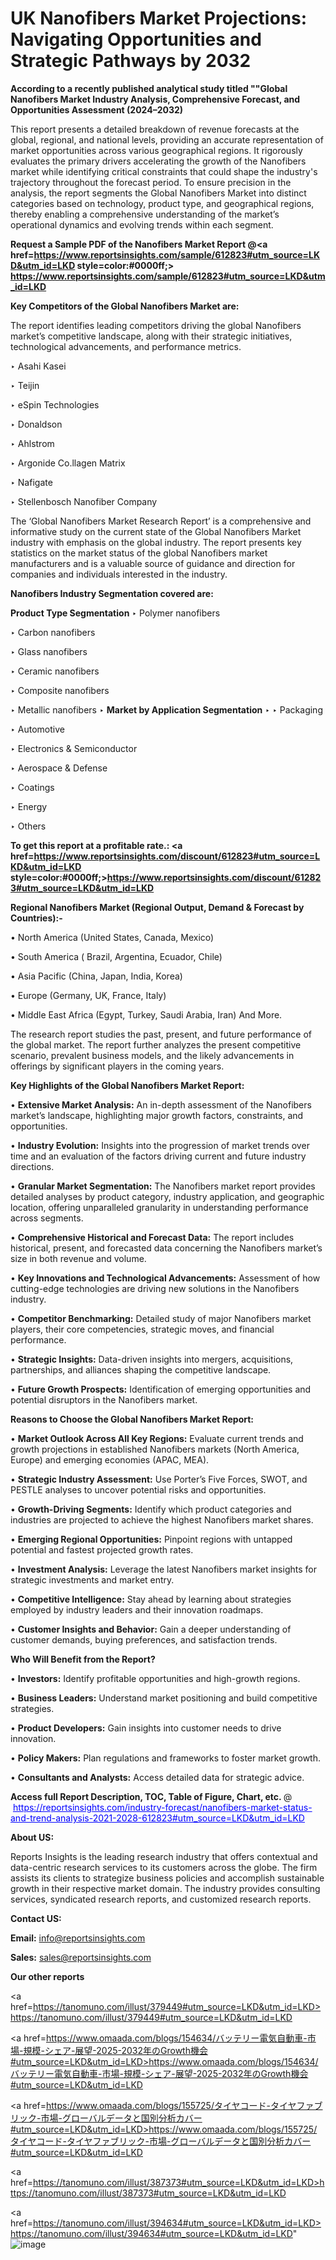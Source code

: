 # UK Nanofibers Market Projections: Navigating Opportunities and Strategic Pathways by 2032

<strong>According to a recently published analytical study titled ""Global Nanofibers Market Industry Analysis, Comprehensive Forecast, and Opportunities Assessment (2024–2032)</strong>

This report presents a detailed breakdown of revenue forecasts at the global, regional, and national levels, providing an accurate representation of market opportunities across various geographical regions. It rigorously evaluates the primary drivers accelerating the growth of the Nanofibers market while identifying critical constraints that could shape the industry's trajectory throughout the forecast period. To ensure precision in the analysis, the report segments the Global Nanofibers Market into distinct categories based on technology, product type, and geographical regions, thereby enabling a comprehensive understanding of the market’s operational dynamics and evolving trends within each segment.

<strong>Request a Sample PDF of the Nanofibers Market Report </strong><strong>@<a href=https://www.reportsinsights.com/sample/612823#utm_source=LKD&utm_id=LKD style=color:#0000ff;> https://www.reportsinsights.com/sample/612823#utm_source=LKD&utm_id=LKD</a></strong></font>

<strong>Key Competitors of the Global Nanofibers Market are:</strong>

The report identifies leading competitors driving the global Nanofibers market’s competitive landscape, along with their strategic initiatives, technological advancements, and performance metrics.

‣ Asahi Kasei

‣ Teijin

‣ eSpin Technologies

‣ Donaldson

‣ Ahlstrom

‣ Argonide
 Co.llagen Matrix

‣ Nafigate

‣ Stellenbosch Nanofiber Company

The ‘Global Nanofibers Market Research Report’ is a comprehensive and informative study on the current state of the Global Nanofibers Market industry with emphasis on the global industry. The report presents key statistics on the market status of the global Nanofibers market manufacturers and is a valuable source of guidance and direction for companies and individuals interested in the industry.

<strong>Nanofibers Industry Segmentation covered are:</strong>

<strong>Product Type Segmentation</strong>
‣
Polymer nanofibers

‣ Carbon nanofibers

‣ Glass nanofibers

‣ Ceramic nanofibers

‣ Composite nanofibers

‣ Metallic nanofibers
‣ 
<strong>Market by Application Segmentation</strong>
‣
‣  Packaging

‣ Automotive

‣ Electronics & Semiconductor

‣ Aerospace & Defense

‣ Coatings

‣ Energy

‣ Others

<strong>To get this report at a profitable rate.: <a href=https://www.reportsinsights.com/discount/612823#utm_source=LKD&utm_id=LKD style=color:#0000ff;>https://www.reportsinsights.com/discount/612823#utm_source=LKD&utm_id=LKD</a></strong></font>

<strong>Regional Nanofibers Market (Regional Output, Demand &amp; Forecast by Countries):-</strong>

• North America (United States, Canada, Mexico)

• South America ( Brazil, Argentina, Ecuador, Chile)

• Asia Pacific (China, Japan, India, Korea)

• Europe (Germany, UK, France, Italy)

• Middle East Africa (Egypt, Turkey, Saudi Arabia, Iran) And More.

The research report studies the past, present, and future performance of the global market. The report further analyzes the present competitive scenario, prevalent business models, and the likely advancements in offerings by significant players in the coming years.

<strong>Key Highlights of the Global Nanofibers Market Report:</strong>

• <strong>Extensive Market Analysis:</strong> An in-depth assessment of the Nanofibers market’s landscape, highlighting major growth factors, constraints, and opportunities.

• <strong>Industry Evolution:</strong> Insights into the progression of market trends over time and an evaluation of the factors driving current and future industry directions.

• <strong>Granular Market Segmentation:</strong> The Nanofibers market report provides detailed analyses by product category, industry application, and geographic location, offering unparalleled granularity in understanding performance across segments.

• <strong>Comprehensive Historical and Forecast Data:</strong> The report includes historical, present, and forecasted data concerning the Nanofibers market’s size in both revenue and volume.

• <strong>Key Innovations and Technological Advancements:</strong> Assessment of how cutting-edge technologies are driving new solutions in the Nanofibers industry.

• <strong>Competitor Benchmarking:</strong> Detailed study of major Nanofibers market players, their core competencies, strategic moves, and financial performance.

• <strong>Strategic Insights:</strong> Data-driven insights into mergers, acquisitions, partnerships, and alliances shaping the competitive landscape.

• <strong>Future Growth Prospects:</strong> Identification of emerging opportunities and potential disruptors in the Nanofibers market.

<strong>Reasons to Choose the Global Nanofibers Market Report:</strong>

• <strong>Market Outlook Across All Key Regions:</strong> Evaluate current trends and growth projections in established Nanofibers markets (North America, Europe) and emerging economies (APAC, MEA).

• <strong>Strategic Industry Assessment:</strong> Use Porter’s Five Forces, SWOT, and PESTLE analyses to uncover potential risks and opportunities.

• <strong>Growth-Driving Segments:</strong> Identify which product categories and industries are projected to achieve the highest Nanofibers market shares.

• <strong>Emerging Regional Opportunities:</strong> Pinpoint regions with untapped potential and fastest projected growth rates.

• <strong>Investment Analysis:</strong> Leverage the latest Nanofibers market insights for strategic investments and market entry.

• <strong>Competitive Intelligence:</strong> Stay ahead by learning about strategies employed by industry leaders and their innovation roadmaps.

• <strong>Customer Insights and Behavior:</strong> Gain a deeper understanding of customer demands, buying preferences, and satisfaction trends.

<strong>Who Will Benefit from the Report?</strong>

• <strong>Investors:</strong> Identify profitable opportunities and high-growth regions.

• <strong>Business Leaders:</strong> Understand market positioning and build competitive strategies.

• <strong>Product Developers:</strong> Gain insights into customer needs to drive innovation.

• <strong>Policy Makers:</strong> Plan regulations and frameworks to foster market growth.

• <strong>Consultants and Analysts:</strong> Access detailed data for strategic advice.
</ul>
<strong>Access full Report Description, TOC, Table of Figure, Chart, etc. </strong>@  <a href=https://reportsinsights.com/industry-forecast/nanofibers-market-status-and-trend-analysis-2021-2028-612823#utm_source=LKD&utm_id=LKD style=color:#0000ff;>https://reportsinsights.com/industry-forecast/nanofibers-market-status-and-trend-analysis-2021-2028-612823#utm_source=LKD&utm_id=LKD</a></font>

<strong><strong>About US</strong>:</strong>

Reports Insights is the leading research industry that offers contextual and data-centric research services to its customers across the globe. The firm assists its clients to strategize business policies and accomplish sustainable growth in their respective market domain. The industry provides consulting services, syndicated research reports, and customized research reports.

<strong>Contact US:</strong>

<p class=""""><b>Email:</b> <a href=mailto:info@reportsinsights.com>info@reportsinsights.com</a></p>
<p class=""""><b>Sales:</b> <a href=mailto:sales@reportsinsights.com>sales@reportsinsights.com</a></p>

<strong>Our other reports</strong>

<a href=https://tanomuno.com/illust/379449#utm_source=LKD&utm_id=LKD>https://tanomuno.com/illust/379449#utm_source=LKD&utm_id=LKD</a>

<a href=https://www.omaada.com/blogs/154634/バッテリー電気自動車-市場-規模-シェア-展望-2025-2032年のGrowth機会#utm_source=LKD&utm_id=LKD>https://www.omaada.com/blogs/154634/バッテリー電気自動車-市場-規模-シェア-展望-2025-2032年のGrowth機会#utm_source=LKD&utm_id=LKD</a>

<a href=https://www.omaada.com/blogs/155725/タイヤコード-タイヤファブリック-市場-グローバルデータと国別分析カバー#utm_source=LKD&utm_id=LKD>https://www.omaada.com/blogs/155725/タイヤコード-タイヤファブリック-市場-グローバルデータと国別分析カバー#utm_source=LKD&utm_id=LKD</a>

<a href=https://tanomuno.com/illust/387373#utm_source=LKD&utm_id=LKD>https://tanomuno.com/illust/387373#utm_source=LKD&utm_id=LKD</a>

<a href=https://tanomuno.com/illust/394634#utm_source=LKD&utm_id=LKD>https://tanomuno.com/illust/394634#utm_source=LKD&utm_id=LKD</a>"
![image](https://github.com/user-attachments/assets/992a9047-4d22-4c41-800f-0498f30e2f9e)
